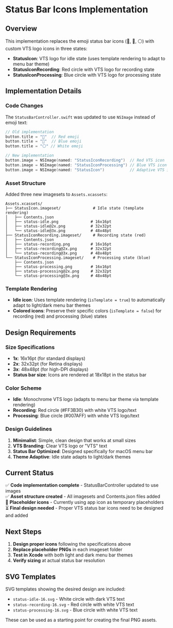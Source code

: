 # Status Bar Icons Implementation

## Overview
This implementation replaces the emoji status bar icons (🔴, 🔵, ⚪️) with custom VTS logo icons in three states:
- **StatusIcon**: VTS logo for idle state (uses template rendering to adapt to menu bar theme)
- **StatusIconRecording**: Red circle with VTS logo for recording state
- **StatusIconProcessing**: Blue circle with VTS logo for processing state

## Implementation Details

### Code Changes
The `StatusBarController.swift` was updated to use `NSImage` instead of emoji text:

```swift
// Old implementation
button.title = "🔴"  // Red emoji
button.title = "🔵"  // Blue emoji  
button.title = "⚪️" // White emoji

// New implementation
button.image = NSImage(named: "StatusIconRecording")  // Red VTS icon
button.image = NSImage(named: "StatusIconProcessing") // Blue VTS icon
button.image = NSImage(named: "StatusIcon")           // Adaptive VTS icon
```

### Asset Structure
Added three new imagesets to `Assets.xcassets`:

```
Assets.xcassets/
├── StatusIcon.imageset/              # Idle state (template rendering)
│   ├── Contents.json
│   ├── status-idle.png              # 16x16pt
│   ├── status-idle@2x.png           # 32x32pt
│   └── status-idle@3x.png           # 48x48pt
├── StatusIconRecording.imageset/     # Recording state (red)
│   ├── Contents.json
│   ├── status-recording.png         # 16x16pt
│   ├── status-recording@2x.png      # 32x32pt
│   └── status-recording@3x.png      # 48x48pt
└── StatusIconProcessing.imageset/    # Processing state (blue)
    ├── Contents.json
    ├── status-processing.png        # 16x16pt
    ├── status-processing@2x.png     # 32x32pt
    └── status-processing@3x.png     # 48x48pt
```

### Template Rendering
- **Idle icon**: Uses template rendering (`isTemplate = true`) to automatically adapt to light/dark menu bar themes
- **Colored icons**: Preserve their specific colors (`isTemplate = false`) for recording (red) and processing (blue) states

## Design Requirements

### Size Specifications
- **1x**: 16x16pt (for standard displays)
- **2x**: 32x32pt (for Retina displays)  
- **3x**: 48x48pt (for high-DPI displays)
- **Status bar size**: Icons are rendered at 18x18pt in the status bar

### Color Scheme
- **Idle**: Monochrome VTS logo (adapts to menu bar theme via template rendering)
- **Recording**: Red circle (#FF3B30) with white VTS logo/text
- **Processing**: Blue circle (#007AFF) with white VTS logo/text

### Design Guidelines
1. **Minimalist**: Simple, clean design that works at small sizes
2. **VTS Branding**: Clear VTS logo or "VTS" text 
3. **Status Bar Optimized**: Designed specifically for macOS menu bar
4. **Theme Adaptive**: Idle state adapts to light/dark themes

## Current Status
✅ **Code implementation complete** - StatusBarController updated to use images  
✅ **Asset structure created** - All imagesets and Contents.json files added  
🔄 **Placeholder icons** - Currently using app icon as temporary placeholders  
⏳ **Final design needed** - Proper VTS status bar icons need to be designed and added

## Next Steps
1. **Design proper icons** following the specifications above
2. **Replace placeholder PNGs** in each imageset folder
3. **Test in Xcode** with both light and dark menu bar themes
4. **Verify sizing** at actual status bar resolution

## SVG Templates
SVG templates showing the desired design are included:
- `status-idle-16.svg` - White circle with dark VTS text
- `status-recording-16.svg` - Red circle with white VTS text  
- `status-processing-16.svg` - Blue circle with white VTS text

These can be used as a starting point for creating the final PNG assets.